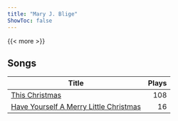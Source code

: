 ```yaml
---
title: "Mary J. Blige"
ShowToc: false
---
```


{{< more >}}

## Songs
Title | Plays 
----- | -----: 
[This Christmas](/songs/this-christmas) | 108
[Have Yourself A Merry Little Christmas](/songs/have-yourself-a-merry-little-christmas) | 16

